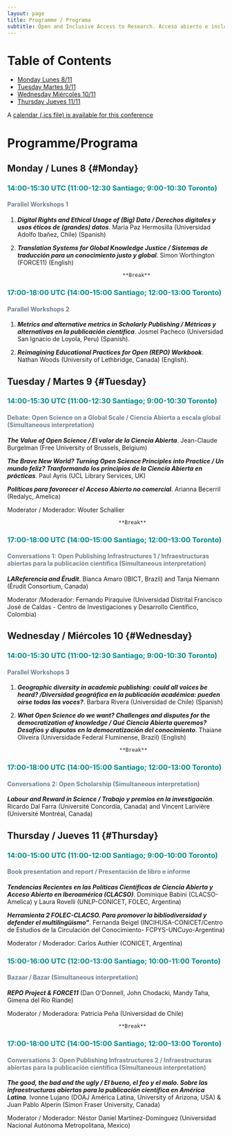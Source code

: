 ```yaml
---
layout: page
title: Programme / Programa
subtitle: Open and Inclusive Access to Research. Acceso abierto e inclusivo a la investigación. November/Noviembre 8-11, 2021
---
```


# Table of Contents
* [Monday Lunes 8/11](#Monday)
* [Tuesday Martes 9/11](#Tuesday)
* [Wednesday Miércoles 10/11](#Wednesday)
* [Thursday Jueves 11/11](#Thursday)

A [calendar (.ics file) is available for this conference](assets/img/OIAR.ics)
# Programme/Programa

## Monday / Lunes 8 {#Monday}
### <span style="color: DarkCyan;">14:00-15:30 UTC (11:00-12:30 Santiago; 9:00-10:30 Toronto)</span>
#### <span style="color: SlateGray;">Parallel Workshops 1</span>
1. ***Digital Rights and Ethical Usage of (Big) Data / Derechos digitales y usos éticos de (grandes) datos***. Maria Paz Hermosilla (Universidad Adolfo Ibañez, Chile) (Spanish)

2. ***Translation Systems for Global Knowledge Justice / Sistemas de traducción para un conocimiento justo y  global***. Simon Worthington (FORCE11) (English)

                                         **Break**

### <span style="color: DarkCyan;">17:00-18:00 UTC (14:00-15:00 Santiago; 12:00-13:00 Toronto)</span>
#### <span style="color: SlateGray;">Parallel Workshops 2</span>

1. ***Metrics and alternative metrics in Scholarly Publishing / Métricas y alternativas en la publicación científica***. Josmel Pacheco (Universidad San Ignacio de Loyola, Peru) (Spanish).

2. ***Reimagining Educational Practices for Open (REPO) Workbook***. Nathan Woods (University of Lethbridge, Canada) (English).



## Tuesday / Martes 9  {#Tuesday} 
### <span style="color: DarkCyan;">14:00-15:30 UTC (11:00-12:30 Santiago; 9:00-10:30 Toronto)</span>
#### <span style="color: SlateGray;">Debate: Open Science on a Global Scale / Ciencia Abierta a escala global (Simultaneous interpretation)</span> 
***The Value of Open Science / El valor de la Ciencia Abierta***. Jean-Claude Burgelman (Free University of Brussels, Belgium)

***The Brave New World? Turning Open Science Principles into Practice / Un mundo feliz? Tranformando los principios de la Ciencia Abierta en prácticas***. Paul Ayris (UCL Library Services, UK)

***Políticas para favorecer el Acceso Abierto no comercial***. Arianna Becerril (Redalyc, Amelica)

  Moderator / Moderador: Wouter Schallier

                                        **Break**

### <span style="color: DarkCyan;">17:00-18:00 UTC (14:00-15:00 Santiago; 12:00-13:00 Toronto)</span>
#### <span style="color: SlateGray;">Conversations 1: Open Publishing Infrastructures 1 / Infraestructuras abiertas para la publicación científica (Simultaneous interpretation)</span>
***LAReferencia and Érudit***. Bianca Amaro (IBICT, Brazil) and Tanja Niemann (Érudit Consortium, Canada)

  Moderator /Moderador: Fernando Piraquive (Universidad Distrital Francisco José de Caldas - Centro de Investigaciones y Desarrollo Científico, Colombia)

## Wednesday / Miércoles 10  {#Wednesday}
### <span style="color: DarkCyan;">14:00-15:30 UTC (11:00-12:30 Santiago; 9:00-10:30 Toronto)</span>
#### <span style="color: SlateGray;">Parallel Workshops 3</span>
1. ***Geographic diversity in academic publishing: could all voices be heard? /Diversidad geográfica en la publicación académica: pueden oirse todas las voces?***. Barbara Rivera (Universidad de Chile) (Spanish)

2. ***What Open Science do we want? Challenges and disputes for the democratization of knowledge / Qué Ciencia Abierta queremos? Desafíos y disputas en la democratización del conocimiento***. Thaiane Oliveira (Universidade Federal Fluminense, Brazil) (English)  

                                        **Break**

### <span style="color: DarkCyan;">17:00-18:00 UTC (14:00-15:00 Santiago; 12:00-13:00 Toronto)</span>
#### <span style="color: SlateGray;">Conversations 2: Open Scholarship (Simultaneous interpretation)</span>
***Labour and Reward in Science / Trabajo y premios en la investigación***. Ricardo Dal Farra (Université Concordia, Canada) and Vincent Larivière (Université Montréal, Canada)

## Thursday / Jueves 11  {#Thursday}
### <span style="color: DarkCyan;">14:00-15:00 UTC (11:00-12:00 Santiago; 9:00-10:00 Toronto)</span>
#### <span style="color: SlateGray;">Book presentation and report / Presentación de libro e informe </span> 
***Tendencias Recientes en las Políticas Científicas de Ciencia Abierta y Acceso Abierto en Iberoamérica (CLACSO)***. Dominique Babini (CLACSO-Amelica) y Laura Rovelli (UNLP-CONICET, FOLEC, Argentina)

***Herramienta 2 FOLEC-CLACSO. Para promover la bibliodiversidad y defender el multilingüismo"***. Fernanda Beigel (INCIHUSA-CONICET/Centro de Estudios de la Circulación del Conocimiento- FCPYS-UNCuyo-Argentina)

  Moderator / Moderador: Carlos Authier (CONICET, Argentina)

### <span style="color: DarkCyan;">15:00-16:00 UTC (12:00-13:00 Santiago; 10:00-11:00 Toronto)</span>
#### <span style="color: SlateGray;">Bazaar / Bazar (Simultaneous interpretation)</span>
 ***REPO Project & FORCE11*** (Dan O'Donnell, John Chodacki, Mandy Taha, Gimena del Rio Riande)

  Moderator / Moderadora: Patricia Peña (Universidad de Chile)

                                        **Break**

### <span style="color: DarkCyan;">17:00-18:00 UTC (14:00-15:00 Santiago; 12:00-13:00 Toronto)</span>
#### <span style="color: SlateGray;">Conversations 3: Open Publishing Infrastructures 2 / Infraestructuras abiertas para la publicación científica (Simultaneous interpretation)</span> 
***The good, the bad and the ugly / El bueno, el feo y el malo. Sobre las infraestructuras abiertas para la publicación científica en América Latina***. Ivonne Lujano (DOAJ América Latina, University of Arizona, USA) & Juan Pablo Alperin (Simon Fraser University, Canada)

  Moderator / Moderador: Néstor Daniel Martínez-Domínguez (Universidad Nacional Autónoma Metropolitana, Mexico)

